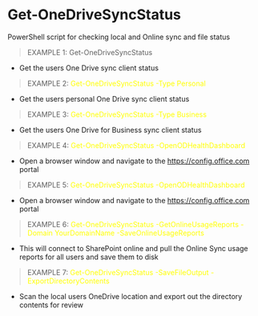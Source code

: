 # Get-OneDriveSyncStatus
PowerShell script for checking local and Online sync and file status

> EXAMPLE 1: Get-OneDriveSyncStatus

- Get the users One Drive sync client status

> EXAMPLE 2: <span style="color:yellow">Get-OneDriveSyncStatus -Type Personal</span>

- Get the users personal One Drive sync client status

> EXAMPLE 3: <span style="color:yellow">Get-OneDriveSyncStatus -Type Business</span>

- Get the users One Drive for Business sync client status

> EXAMPLE 4: <span style="color:yellow">Get-OneDriveSyncStatus -OpenODHealthDashboard</span>

- Open a browser window and navigate to the https://config.office.com portal

> EXAMPLE 5: <span style="color:yellow">Get-OneDriveSyncStatus -OpenODHealthDashboard</span>

- Open a browser window and navigate to the https://config.office.com portal

> EXAMPLE 6: <span style="color:yellow">Get-OneDriveSyncStatus -GetOnlineUsageReports -Domain YourDomainName -SaveOnlineUsageReports</span>

- This will connect to SharePoint online and pull the Online Sync usage reports for all users and save them to disk

> EXAMPLE 7: <span style="color:yellow">Get-OneDriveSyncStatus -SaveFileOutput -ExportDirectoryContents</span>

- Scan the local users OneDrive location and export out the directory contents for review